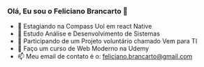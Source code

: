 ### Olá, Eu sou o Feliciano Brancarto 👋

- 🔭 Estagiando na Compass Uol em react Native
- 🌱 Estudo Análise e Desenvolvimento de Sistemas
- 👯 Participando de um Projeto voluntário chamado Vem para TI
- 🤔 Faço um curso de Web Moderno na Udemy
- 📫 Meu email de contato é o: feliciano.brancarto@gmail.com

